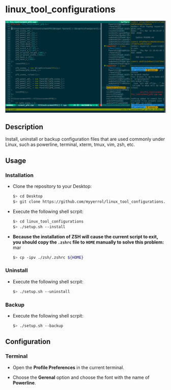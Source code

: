 # linux_tool_configurations

![linux_tool_configurations](.images/linux_tool_configurations.png)

## Description

Install, uninstall or backup configuration files that are used commonly under Linux, such as powerline, terminal, xterm, tmux, vim, zsh, etc.

## Usage

### Installation

- Clone the repository to your Desktop:

  ```bash
  $> cd Desktop
  $> git clone https://github.com/myyerrol/linux_tool_configurations.git
  ```

- Execute the following shell scrpit:

  ```bash
  $> cd linux_tool_configurations
  $> ./setup.sh --install
  ```

- **Because the installation of ZSH will cause the current script to exit, you should copy the `.zshrc` file to `HOME` manually to solve this problem:**
mar
  ```bash
  $> cp -ipv ./zsh/.zshrc ${HOME}
  ```

### Uninstall

- Execute the following shell scrpit:

  ```bash
  $> ./setup.sh --uninstall
  ```

### Backup

- Execute the following shell scrpit:

  ```bash
  $> ./setup.sh --backup
  ```

## Configuration

### Terminal

- Open the **Profile Preferences** in the current terminal.

- Choose the **Gerenal** option and choose the font with the name of **Powerline**.
